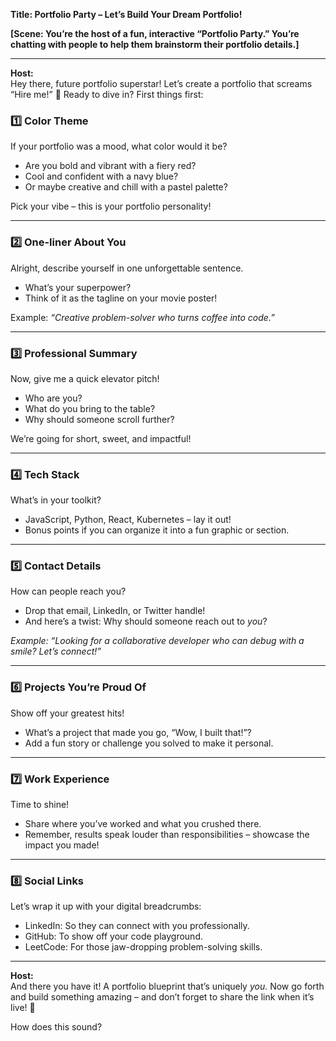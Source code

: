 **Title: Portfolio Party – Let’s Build Your Dream Portfolio!**  

**[Scene: You’re the host of a fun, interactive “Portfolio Party.” You’re chatting with people to help them brainstorm their portfolio details.]**  

---

**Host:**  
Hey there, future portfolio superstar! Let’s create a portfolio that screams “Hire me!” 🎉 Ready to dive in? First things first:  

### 1️⃣ **Color Theme**  
If your portfolio was a mood, what color would it be?  
- Are you bold and vibrant with a fiery red?  
- Cool and confident with a navy blue?  
- Or maybe creative and chill with a pastel palette?  

Pick your vibe – this is your portfolio personality!  

---

### 2️⃣ **One-liner About You**  
Alright, describe yourself in one unforgettable sentence.  
- What’s your superpower?  
- Think of it as the tagline on your movie poster!  

Example: *“Creative problem-solver who turns coffee into code.”*  

---

### 3️⃣ **Professional Summary**  
Now, give me a quick elevator pitch!  
- Who are you?  
- What do you bring to the table?  
- Why should someone scroll further?  

We’re going for short, sweet, and impactful!  

---

### 4️⃣ **Tech Stack**  
What’s in your toolkit?  
- JavaScript, Python, React, Kubernetes – lay it out!  
- Bonus points if you can organize it into a fun graphic or section.  

---

### 5️⃣ **Contact Details**  
How can people reach you?  
- Drop that email, LinkedIn, or Twitter handle!  
- And here’s a twist: Why should someone reach out to *you*?  

*Example: “Looking for a collaborative developer who can debug with a smile? Let’s connect!”*  

---

### 6️⃣ **Projects You’re Proud Of**  
Show off your greatest hits!  
- What’s a project that made you go, “Wow, I built that!”?  
- Add a fun story or challenge you solved to make it personal.  

---

### 7️⃣ **Work Experience**  
Time to shine!  
- Share where you’ve worked and what you crushed there.  
- Remember, results speak louder than responsibilities – showcase the impact you made!  

---

### 8️⃣ **Social Links**  
Let’s wrap it up with your digital breadcrumbs:  
- LinkedIn: So they can connect with you professionally.  
- GitHub: To show off your code playground.  
- LeetCode: For those jaw-dropping problem-solving skills.  

---

**Host:**  
And there you have it! A portfolio blueprint that’s uniquely *you*. Now go forth and build something amazing – and don’t forget to share the link when it’s live! 🚀  

How does this sound?